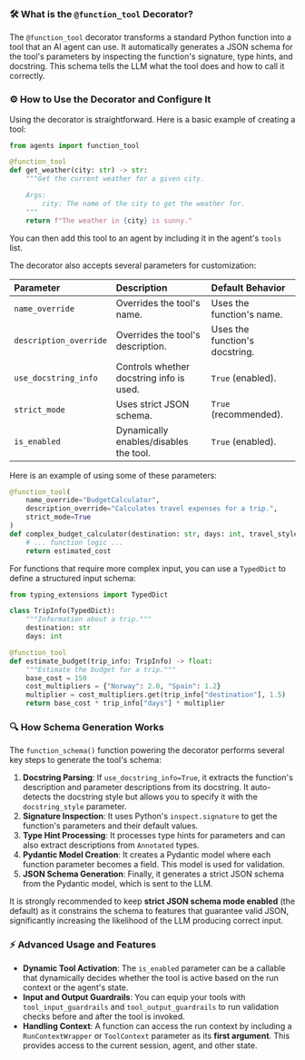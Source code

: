 
### 🛠️ What is the `@function_tool` Decorator?

The `@function_tool` decorator transforms a standard Python function into a tool that an AI agent can use. It automatically generates a JSON schema for the tool's parameters by inspecting the function's signature, type hints, and docstring. This schema tells the LLM what the tool does and how to call it correctly.

### ⚙️ How to Use the Decorator and Configure It

Using the decorator is straightforward. Here is a basic example of creating a tool:

```python
from agents import function_tool

@function_tool
def get_weather(city: str) -> str:
    """Get the current weather for a given city.

    Args:
        city: The name of the city to get the weather for.
    """
    return f"The weather in {city} is sunny."
```

You can then add this tool to an agent by including it in the agent's `tools` list.

The decorator also accepts several parameters for customization:

| Parameter | Description | Default Behavior |
| :--- | :--- | :--- |
| `name_override` | Overrides the tool's name. | Uses the function's name. |
| `description_override` | Overrides the tool's description. | Uses the function's docstring. |
| `use_docstring_info` | Controls whether docstring info is used. | `True` (enabled). |
| `strict_mode` | Uses strict JSON schema. | `True` (recommended). |
| `is_enabled` | Dynamically enables/disables the tool. | `True` (enabled). |

Here is an example of using some of these parameters:
```python
@function_tool(
    name_override="BudgetCalculator",
    description_override="Calculates travel expenses for a trip.",
    strict_mode=True
)
def complex_budget_calculator(destination: str, days: int, travel_style: str) -> float:
    # ... function logic ...
    return estimated_cost
```

For functions that require more complex input, you can use a `TypedDict` to define a structured input schema:
```python
from typing_extensions import TypedDict

class TripInfo(TypedDict):
    """Information about a trip."""
    destination: str
    days: int

@function_tool
def estimate_budget(trip_info: TripInfo) -> float:
    """Estimate the budget for a trip."""
    base_cost = 150
    cost_multipliers = {"Norway": 2.0, "Spain": 1.2}
    multiplier = cost_multipliers.get(trip_info["destination"], 1.5)
    return base_cost * trip_info["days"] * multiplier
```

### 🔍 How Schema Generation Works

The `function_schema()` function powering the decorator performs several key steps to generate the tool's schema:

1.  **Docstring Parsing**: If `use_docstring_info=True`, it extracts the function's description and parameter descriptions from its docstring. It auto-detects the docstring style but allows you to specify it with the `docstring_style` parameter.
2.  **Signature Inspection**: It uses Python's `inspect.signature` to get the function's parameters and their default values.
3.  **Type Hint Processing**: It processes type hints for parameters and can also extract descriptions from `Annotated` types.
4.  **Pydantic Model Creation**: It creates a Pydantic model where each function parameter becomes a field. This model is used for validation.
5.  **JSON Schema Generation**: Finally, it generates a strict JSON schema from the Pydantic model, which is sent to the LLM.

It is strongly recommended to keep **strict JSON schema mode enabled** (the default) as it constrains the schema to features that guarantee valid JSON, significantly increasing the likelihood of the LLM producing correct input.

### ⚡ Advanced Usage and Features

-   **Dynamic Tool Activation**: The `is_enabled` parameter can be a callable that dynamically decides whether the tool is active based on the run context or the agent's state.
-   **Input and Output Guardrails**: You can equip your tools with `tool_input_guardrails` and `tool_output_guardrails` to run validation checks before and after the tool is invoked.
-   **Handling Context**: A function can access the run context by including a `RunContextWrapper` or `ToolContext` parameter as its **first argument**. This provides access to the current session, agent, and other state.
